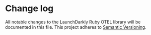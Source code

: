 # Change log

All notable changes to the LaunchDarkly Ruby OTEL library will be documented in this file. This project adheres to [Semantic Versioning](http://semver.org).


